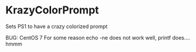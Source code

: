 # KrazyColorPrompt
Sets PS1 to have a crazy colorized prompt


BUG: CentOS 7
For some reason echo -ne does not work well, printf does.... hmmm
